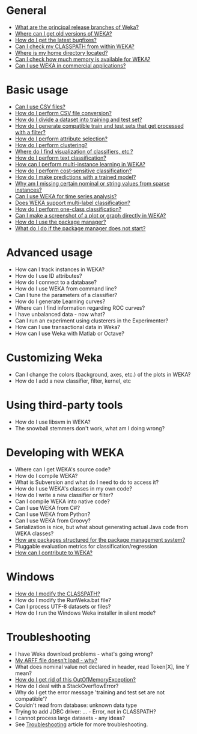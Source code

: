 # General

* [What are the principal release branches of Weka?](faqs/different_versions.md)
* [Where can I get old versions of WEKA?](faqs/old_versions.md)
* [How do I get the latest bugfixes?](faqs/latest_bugfixes.md)
* [Can I check my CLASSPATH from within WEKA?](faqs/check_classpath_within_weka.md)
* [Where is my home directory located?](faqs/home_directory_location.md)
* [Can I check how much memory is available for WEKA?](faqs/check_memory_available.md)
* [Can I use WEKA in commercial applications?](faqs/commercial_applications.md)


# Basic usage

* [Can I use CSV files?](faqs/use_csv_files.md)
* [How do I perform CSV file conversion?](faqs/csv_file_conversion.md)
* [How do I divide a dataset into training and test set?](faqs/how_do_i_divide_a_dataset_into_training_and_test_set.md)
* [How do I generate compatible train and test sets that get processed with a filter?](faqs/how_do_i_generate_compatible_train_and_test_sets_that_get_processed_with_a_filter.md)
* [How do I perform attribute selection?](faqs/how_do_i_perform_attribute_selection.md)
* [How do I perform clustering?](faqs/how_do_i_perform_clustering.md)
* [Where do I find visualization of classifiers, etc.?](faqs/visualization.md)
* [How do I perform text classification?](faqs/how_do_i_perform_text_classification.md)
* [How can I perform multi-instance learning in WEKA?](faqs/how_can_i_perform_multi_instance_learning_in_weka.md)
* [How do I perform cost-sensitive classification?](faqs/how_do_i_perform_cost_sensitive_classification.md)
* [How do I make predictions with a trained model?](faqs/how_do_i_make_predictions_with_a_trained_model.md)
* [Why am I missing certain nominal or string values from sparse instances?](faqs/why_am_i_missing_certain_nominal_or_string_values_from_sparse_instances.md)
* [Can I use WEKA for time series analysis?](faqs/can_i_use_weka_for_time_series_analysis.md)
* [Does WEKA support multi-label classification?](faqs/does_weka_support_multi_label_classification.md)
* [How do I perform one-class classification?](faqs/how_do_i_perform_one_class_classification.md)
* [Can I make a screenshot of a plot or graph directly in WEKA?](faqs/can_i_make_a_screenshot_of_a_plot_or_graph_directly_in_weka.md)
* [How do I use the package manager?](packages/manager.md)
* [What do I do if the package manager does not start?](faqs/package_manager_doesnt_start.md)


# Advanced usage

* How can I track instances in WEKA?
* How do I use ID attributes?
* How do I connect to a database?
* How do I use WEKA from command line?
* Can I tune the parameters of a classifier?
* How do I generate Learning curves?
* Where can I find information regarding ROC curves?
* I have unbalanced data - now what?
* Can I run an experiment using clusterers in the Experimenter?
* How can I use transactional data in Weka?
* How can I use Weka with Matlab or Octave?


# Customizing Weka

* Can I change the colors (background, axes, etc.) of the plots in WEKA?
* How do I add a new classifier, filter, kernel, etc


# Using third-party tools

* How do I use libsvm in WEKA?
* The snowball stemmers don't work, what am I doing wrong?


# Developing with WEKA

* Where can I get WEKA's source code?
* How do I compile WEKA?
* What is Subversion and what do I need to do to access it?
* How do I use WEKA's classes in my own code?
* How do I write a new classifier or filter?
* Can I compile WEKA into native code?
* Can I use WEKA from C#?
* Can I use WEKA from Python?
* Can I use WEKA from Groovy?
* Serialization is nice, but what about generating actual Java code from WEKA classes?
* [How are packages structured for the package management system?](packages/index.md)
* Pluggable evaluation metrics for classification/regression
* [How can I contribute to WEKA?](faqs/contribution.md)


# Windows

* [How do I modify the CLASSPATH?](classpath.md)
* How do I modify the RunWeka.bat file?
* Can I process UTF-8 datasets or files?
* How do I run the Windows Weka installer in silent mode?


# Troubleshooting

* I have Weka download problems - what's going wrong?
* [My ARFF file doesn't load - why?](faqs/arff_does_not_load.md)
* What does nominal value not declared in header, read Token[X], line Y mean?
* [How do I get rid of this OutOfMemoryException?](faqs/OutOfMemoryException.md)
* How do I deal with a StackOverflowError?
* Why do I get the error message 'training and test set are not compatible'?
* Couldn't read from database: unknown data type
* Trying to add JDBC driver: ... - Error, not in CLASSPATH?
* I cannot process large datasets - any ideas?
* See [Troubleshooting](troubleshooting.md) article for more troubleshooting.
